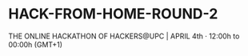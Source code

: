 # HACK-FROM-HOME-ROUND-2
THE ONLINE HACKATHON OF HACKERS@UPC |  APRIL 4th · 12:00h to 00:00h (GMT+1)
